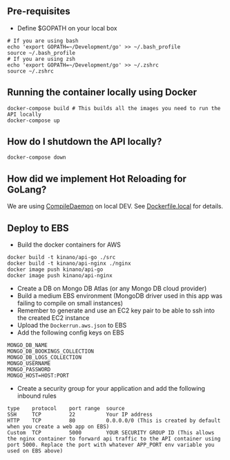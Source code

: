 
## Pre-requisites
* Define $GOPATH on your local box
```
# If you are using bash
echo 'export GOPATH=~/Development/go' >> ~/.bash_profile
source ~/.bash_profile
# If you are using zsh
echo 'export GOPATH=~/Development/go' >> ~/.zshrc
source ~/.zshrc
```

## Running the container locally using Docker
```
docker-compose build # This builds all the images you need to run the API locally
docker-compose up
```

## How do I shutdown the API locally?
```
docker-compose down
```

## How did we implement Hot Reloading for GoLang?
We are using [CompileDaemon](https://github.com/githubnemo/CompileDaemon) on local DEV. See [Dockerfile.local](https://github.com/kinano/go-mongo-docker/blob/develop/src/Dockerfile.local#L11) for details. 

## Deploy to EBS
* Build the docker containers for AWS
```
docker build -t kinano/api-go ./src
docker build -t kinano/api-nginx ./nginx
docker image push kinano/api-go
docker image push kinano/api-nginx
```
* Create a DB on Mongo DB Atlas (or any Mongo DB cloud provider)
* Build a medium EBS environment (MongoDB driver used in this app was failing to compile on small instances)
* Remember to generate and use an EC2 key pair to be able to ssh into the created EC2 instance
* Upload the `Dockerrun.aws.json` to EBS
* Add the following config keys on EBS
```
MONGO_DB_NAME
MONGO_DB_BOOKINGS_COLLECTION
MONGO_DB_LOGS_COLLECTION
MONGO_USERNAME
MONGO_PASSWORD
MONGO_HOST=HOST:PORT
```
* Create a security group for your application and add the following inbound rules
```
type    protocol    port range  source
SSH     TCP         22          Your IP address
HTTP    TCP         80          0.0.0.0/0 (This is created by default when you create a web app on EBS)
Custom  TCP         5000        YOUR SECURITY GROUP ID (This allows the nginx container to forward api traffic to the API container using port 5000. Replace the port with whatever APP_PORT env variable you used on EBS above)
```
